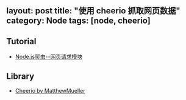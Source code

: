 layout: post
title: "使用 cheerio 抓取网页数据"
category: Node
tags: [node, cheerio]
---

## Tutorial

- [Node.js爬虫--网页请求模块](http://www.cnblogs.com/vimsk/archive/2012/09/22/2697806.html)

## Library

- [Cheerio by MatthewMueller](http://cheeriojs.github.io/cheerio/)

